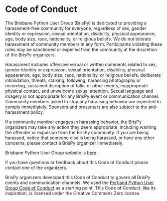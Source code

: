 # Code of Conduct

The Brisbane Python User Group (BrisPy) is dedicated to providing a harassment-free community for everyone, regardless of sex, gender identity or expression, sexual orientation, disability, physical appearance, age, body size, race, nationality, or religious beliefs. We do not tolerate harassment of community members in any form. Participants violating these rules may be sanctioned or expelled from the community at the discretion of the BrisPy organizers.

Harassment includes offensive verbal or written comments related to sex, gender identity or expression, sexual orientation, disability, physical appearance, age, body size, race, nationality, or religious beliefs, deliberate intimidation, threats, stalking, following, harassing photography or recording, sustained disruption of talks or other events, inappropriate physical contact, and unwelcome sexual attention. Sexual language and imagery is not appropriate for any BrisPy event or communication channel. Community members asked to stop any harassing behavior are expected to comply immediately. Sponsors and presenters are also subject to the anti-harassment policy.

If a community member engages in harassing behavior, the BrisPy organizers may take any action they deem appropriate, including warning the offender or expulsion from the BrisPy community. If you are being harassed, notice that someone else is being harassed, or have any other concerns, please contact a BrisPy organizer immediately.

Brisbane Python User Group website is [here](https://www.meetup.com/Brisbane-Python-User-Group/)

If you have questions or feedback about this Code of Conduct please contact one of the organizers.

BrisPy organizers developed this Code of Conduct to govern all BrisPy events and communication channels. We used the [Portland Python User Group Code of Conduct](https://www.meetup.com/pdxpython/pages/12061872/Code_of_Conduct/) as a starting point. This Code of Conduct, like its inspiration, is licensed under the Creative Commons Zero license.
